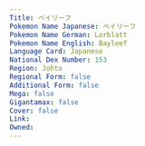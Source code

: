 ```yaml
---
﻿Title: ベイリーフ
Pokemon Name Japanese: ベイリーフ
Pokemon Name German: Lorblatt
Pokemon Name English: Bayleef
Language Card: Japanese
National Dex Number: 153
Region: Johto
Regional Form: false
Additional Form: false
Mega: false
Gigantamax: false
Cover: false
Link: 
Owned: 
---
```

